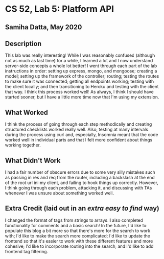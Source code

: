 # CS 52, Lab 5: Platform API
## Samiha Datta, May 2020

## Description
This lab was really interesting! While I was reasonably confused (although not as much as last time) for a while, I learned a lot and I now understand server-side concepts a whole lot better! I went through each part of the lab instructions in order: setting up express, mongo, and mongoose; creating a model; setting up the framework of the controller; routing; testing the routes to make sure it was connected; getting all endpoints working; testing with the client locally; and then transitioning to Heroku and testing with the client that way. I think this process worked well! As always, I think I should have started sooner, but I have a little more time now that I'm using my extension.

## What Worked
I think the process of going through each step methodically and creating structured checklists worked really well. Also, testing at many intervals during the process using curl and, especially, Insomnia meant that the code worked well in individual parts and that I felt more confident about things working together.

## What Didn't Work
I had a fair number of obscure errors due to some very silly mistakes such as passing in res and req from the router, including a backslash at the end of the root url ini my client, and failing to hook things up correctly. However, I think going through each problem, attacking it, and discussing with TAs whenever I was unsure about something worked well.

## Extra Credit (laid out in an *extra easy to find* way)
I changed the format of tags from strings to arrays. I also completed functionality for comments and a basic search! In the future, I'd like to populate this blog a bit more so that there's more for the search to work with; I'd like to make the search more complicated; I'd like to update the frontend so that it's easier to work with these different features and more cohesive; I'd like to incorporate routing into the search; and I'd like to add frontend tag filtering.